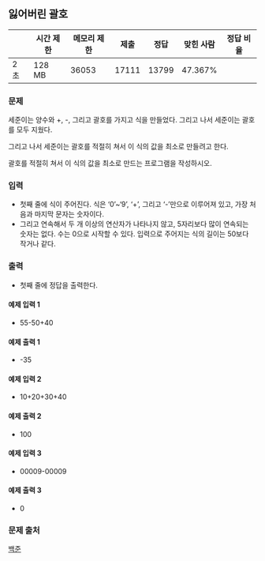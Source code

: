 ## 잃어버린 괄호
 
||시간 제한|	메모리 제한|	제출|	정답|	맞힌 사람|	정답 비율|
|---|---|---|---|---|---|---|
|2 초|	128 MB|	36053|	17111|	13799|	47.367%|

### 문제
세준이는 양수와 +, -, 그리고 괄호를 가지고 식을 만들었다. 그리고 나서 세준이는 괄호를 모두 지웠다.

그리고 나서 세준이는 괄호를 적절히 쳐서 이 식의 값을 최소로 만들려고 한다.

괄호를 적절히 쳐서 이 식의 값을 최소로 만드는 프로그램을 작성하시오.

### 입력
- 첫째 줄에 식이 주어진다. 식은 ‘0’~‘9’, ‘+’, 그리고 ‘-’만으로 이루어져 있고, 가장 처음과 마지막 문자는 숫자이다. 
- 그리고 연속해서 두 개 이상의 연산자가 나타나지 않고, 5자리보다 많이 연속되는 숫자는 없다. 수는 0으로 시작할 수 있다. 입력으로 주어지는 식의 길이는 50보다 작거나 같다.

### 출력
- 첫째 줄에 정답을 출력한다.

#### 예제 입력 1 
- 55-50+40

#### 예제 출력 1 
- -35

#### 예제 입력 2 
- 10+20+30+40

#### 예제 출력 2 
- 100

#### 예제 입력 3 
- 00009-00009

#### 예제 출력 3 
- 0

### 문제 출처
[백준](https://www.acmicpc.net/problem/1541)